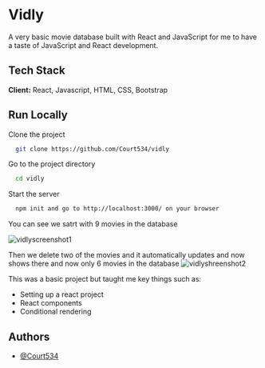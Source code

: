 # Vidly

A very basic movie database built with React and JavaScript for me to have a taste 
of JavaScript and React development.

## Tech Stack

**Client:** React, Javascript, HTML, CSS, Bootstrap

## Run Locally

Clone the project

```bash
  git clone https://github.com/Court534/vidly
```

Go to the project directory

```bash
  cd vidly
```

Start the server

```bash
  npm init and go to http://localhost:3000/ on your browser
```

You can see we satrt with 9 movies in the database

![vidlyscreenshot1](https://user-images.githubusercontent.com/85391216/160173048-ae7027d8-b16e-4392-bd52-d49b43332018.png)

Then we delete two of the movies and it automatically updates and now shows there and now only 6 movies in the database
![vidlyshreenshot2](https://user-images.githubusercontent.com/85391216/160173086-d973e0ad-9da0-4755-8d92-0cb9cfef1294.png)

This was a basic project but taught me key things such as:
- Setting up a react project 
- React components
- Conditional rendering

## Authors

- [@Court534](https://github.com/Court534)
